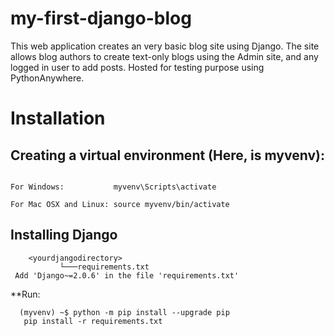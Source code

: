 # my-first-django-blog

This web application creates an very basic blog site using Django. 
The site allows blog authors to create text-only blogs using the Admin site, and any logged in user to add posts.
Hosted for testing purpose using PythonAnywhere.

# Installation
## Creating a virtual environment (Here, is myvenv):
  ```python3 -m venv myvenv
  
  For Windows:           myvenv\Scripts\activate
  
  For Mac OSX and Linux: source myvenv/bin/activate
  ```
## Installing Django
```
    <yourdjangodirectory>
           └───requirements.txt
 Add 'Django~=2.0.6' in the file 'requirements.txt'

```

**Run:
```
  (myvenv) ~$ python -m pip install --upgrade pip
   pip install -r requirements.txt
```

